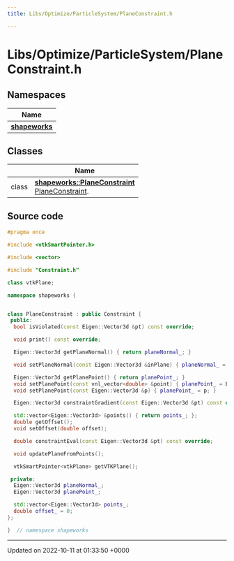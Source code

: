 ```yaml
---
title: Libs/Optimize/ParticleSystem/PlaneConstraint.h

---
```


# Libs/Optimize/ParticleSystem/PlaneConstraint.h



## Namespaces

| Name           |
| -------------- |
| **[shapeworks](../Namespaces/namespaceshapeworks.md)**  |

## Classes

|                | Name           |
| -------------- | -------------- |
| class | **[shapeworks::PlaneConstraint](../Classes/classshapeworks_1_1PlaneConstraint.md)** <br>[PlaneConstraint]().  |




## Source code

```cpp
#pragma once

#include <vtkSmartPointer.h>

#include <vector>

#include "Constraint.h"

class vtkPlane;

namespace shapeworks {


class PlaneConstraint : public Constraint {
 public:
  bool isViolated(const Eigen::Vector3d &pt) const override;

  void print() const override;

  Eigen::Vector3d getPlaneNormal() { return planeNormal_; }

  void setPlaneNormal(const Eigen::Vector3d &inPlane) { planeNormal_ = inPlane; }

  Eigen::Vector3d getPlanePoint() { return planePoint_; }
  void setPlanePoint(const vnl_vector<double> &point) { planePoint_ = Eigen::Vector3d(point[0], point[1], point[2]); }
  void setPlanePoint(const Eigen::Vector3d &p) { planePoint_ = p; }

  Eigen::Vector3d constraintGradient(const Eigen::Vector3d &pt) const override { return -planeNormal_; }

  std::vector<Eigen::Vector3d> &points() { return points_; };
  double getOffset();
  void setOffset(double offset);

  double constraintEval(const Eigen::Vector3d &pt) const override;

  void updatePlaneFromPoints();

  vtkSmartPointer<vtkPlane> getVTKPlane();

 private:
  Eigen::Vector3d planeNormal_;
  Eigen::Vector3d planePoint_;

  std::vector<Eigen::Vector3d> points_;
  double offset_ = 0;
};

}  // namespace shapeworks
```


-------------------------------

Updated on 2022-10-11 at 01:33:50 +0000
